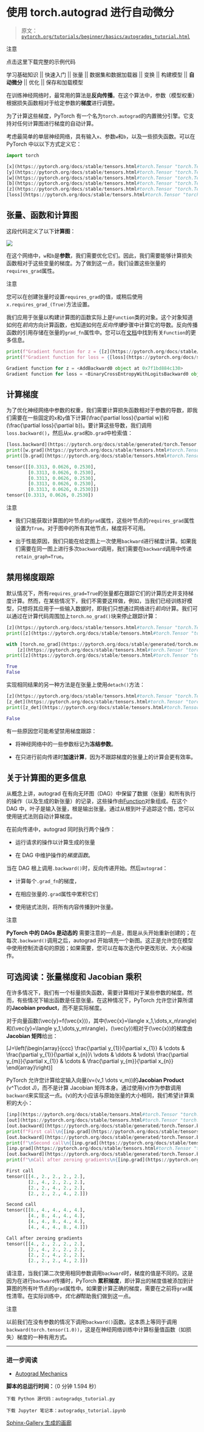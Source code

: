 # 使用 torch.autograd 进行自动微分

> 原文：[`pytorch.org/tutorials/beginner/basics/autogradqs_tutorial.html`](https://pytorch.org/tutorials/beginner/basics/autogradqs_tutorial.html)

注意

点击这里下载完整的示例代码

学习基础知识 || 快速入门 || 张量 || 数据集和数据加载器 || 变换 || 构建模型 || **自动微分** || 优化 || 保存和加载模型

在训练神经网络时，最常用的算法是**反向传播**。在这个算法中，参数（模型权重）根据损失函数相对于给定参数的**梯度**进行调整。

为了计算这些梯度，PyTorch 有一个名为`torch.autograd`的内置微分引擎。它支持对任何计算图进行梯度的自动计算。

考虑最简单的单层神经网络，具有输入`x`、参数`w`和`b`，以及一些损失函数。可以在 PyTorch 中以以下方式定义它：

```py
import torch

[x](https://pytorch.org/docs/stable/tensors.html#torch.Tensor "torch.Tensor") = [torch.ones](https://pytorch.org/docs/stable/generated/torch.ones.html#torch.ones "torch.ones")(5)  # input tensor
[y](https://pytorch.org/docs/stable/tensors.html#torch.Tensor "torch.Tensor") = [torch.zeros](https://pytorch.org/docs/stable/generated/torch.zeros.html#torch.zeros "torch.zeros")(3)  # expected output
[w](https://pytorch.org/docs/stable/tensors.html#torch.Tensor "torch.Tensor") = [torch.randn](https://pytorch.org/docs/stable/generated/torch.randn.html#torch.randn "torch.randn")(5, 3, requires_grad=True)
[b](https://pytorch.org/docs/stable/tensors.html#torch.Tensor "torch.Tensor") = [torch.randn](https://pytorch.org/docs/stable/generated/torch.randn.html#torch.randn "torch.randn")(3, requires_grad=True)
[z](https://pytorch.org/docs/stable/tensors.html#torch.Tensor "torch.Tensor") = [torch.matmul](https://pytorch.org/docs/stable/generated/torch.matmul.html#torch.matmul "torch.matmul")([x](https://pytorch.org/docs/stable/tensors.html#torch.Tensor "torch.Tensor"), [w](https://pytorch.org/docs/stable/tensors.html#torch.Tensor "torch.Tensor"))+[b](https://pytorch.org/docs/stable/tensors.html#torch.Tensor "torch.Tensor")
[loss](https://pytorch.org/docs/stable/tensors.html#torch.Tensor "torch.Tensor") = [torch.nn.functional.binary_cross_entropy_with_logits](https://pytorch.org/docs/stable/generated/torch.nn.functional.binary_cross_entropy_with_logits.html#torch.nn.functional.binary_cross_entropy_with_logits "torch.nn.functional.binary_cross_entropy_with_logits")([z](https://pytorch.org/docs/stable/tensors.html#torch.Tensor "torch.Tensor"), [y](https://pytorch.org/docs/stable/tensors.html#torch.Tensor "torch.Tensor")) 
```

## 张量、函数和计算图

这段代码定义了以下**计算图**：

![](img/d0eedb65a2f210ca185c89e964ee05ec.png)

在这个网络中，`w`和`b`是**参数**，我们需要优化它们。因此，我们需要能够计算损失函数相对于这些变量的梯度。为了做到这一点，我们设置这些张量的`requires_grad`属性。

注意

您可以在创建张量时设置`requires_grad`的值，或稍后使用`x.requires_grad_(True)`方法设置。

我们应用于张量以构建计算图的函数实际上是`Function`类的对象。这个对象知道如何在*前向*方向计算函数，也知道如何在*反向传播*步骤中计算它的导数。反向传播函数的引用存储在张量的`grad_fn`属性中。您可以在[文档](https://pytorch.org/docs/stable/autograd.html#function)中找到有关`Function`的更多信息。

```py
print(f"Gradient function for z = {[z](https://pytorch.org/docs/stable/tensors.html#torch.Tensor "torch.Tensor").grad_fn}")
print(f"Gradient function for loss = {[loss](https://pytorch.org/docs/stable/tensors.html#torch.Tensor "torch.Tensor").grad_fn}") 
```

```py
Gradient function for z = <AddBackward0 object at 0x7f1bd884c130>
Gradient function for loss = <BinaryCrossEntropyWithLogitsBackward0 object at 0x7f1bd884c670> 
```

## 计算梯度

为了优化神经网络中参数的权重，我们需要计算损失函数相对于参数的导数，即我们需要在一些固定的`x`和`y`值下计算\(\frac{\partial loss}{\partial w}\)和\(\frac{\partial loss}{\partial b}\)。要计算这些导数，我们调用`loss.backward()`，然后从`w.grad`和`b.grad`中检索值：

```py
[loss.backward](https://pytorch.org/docs/stable/generated/torch.Tensor.backward.html#torch.Tensor.backward "torch.Tensor.backward")()
print([w.grad](https://pytorch.org/docs/stable/tensors.html#torch.Tensor "torch.Tensor"))
print([b.grad](https://pytorch.org/docs/stable/tensors.html#torch.Tensor "torch.Tensor")) 
```

```py
tensor([[0.3313, 0.0626, 0.2530],
        [0.3313, 0.0626, 0.2530],
        [0.3313, 0.0626, 0.2530],
        [0.3313, 0.0626, 0.2530],
        [0.3313, 0.0626, 0.2530]])
tensor([0.3313, 0.0626, 0.2530]) 
```

注意

+   我们只能获取计算图的叶节点的`grad`属性，这些叶节点的`requires_grad`属性设置为`True`。对于图中的所有其他节点，梯度将不可用。

+   出于性能原因，我们只能在给定图上一次使用`backward`进行梯度计算。如果我们需要在同一图上进行多次`backward`调用，我们需要在`backward`调用中传递`retain_graph=True`。

## 禁用梯度跟踪

默认情况下，所有`requires_grad=True`的张量都在跟踪它们的计算历史并支持梯度计算。然而，在某些情况下，我们不需要这样做，例如，当我们已经训练好模型，只想将其应用于一些输入数据时，即我们只想通过网络进行*前向*计算。我们可以通过在计算代码周围加上`torch.no_grad()`块来停止跟踪计算：

```py
[z](https://pytorch.org/docs/stable/tensors.html#torch.Tensor "torch.Tensor") = [torch.matmul](https://pytorch.org/docs/stable/generated/torch.matmul.html#torch.matmul "torch.matmul")([x](https://pytorch.org/docs/stable/tensors.html#torch.Tensor "torch.Tensor"), [w](https://pytorch.org/docs/stable/tensors.html#torch.Tensor "torch.Tensor"))+[b](https://pytorch.org/docs/stable/tensors.html#torch.Tensor "torch.Tensor")
print([z](https://pytorch.org/docs/stable/tensors.html#torch.Tensor "torch.Tensor").requires_grad)

with [torch.no_grad](https://pytorch.org/docs/stable/generated/torch.no_grad.html#torch.no_grad "torch.no_grad")():
    [z](https://pytorch.org/docs/stable/tensors.html#torch.Tensor "torch.Tensor") = [torch.matmul](https://pytorch.org/docs/stable/generated/torch.matmul.html#torch.matmul "torch.matmul")([x](https://pytorch.org/docs/stable/tensors.html#torch.Tensor "torch.Tensor"), [w](https://pytorch.org/docs/stable/tensors.html#torch.Tensor "torch.Tensor"))+[b](https://pytorch.org/docs/stable/tensors.html#torch.Tensor "torch.Tensor")
print([z](https://pytorch.org/docs/stable/tensors.html#torch.Tensor "torch.Tensor").requires_grad) 
```

```py
True
False 
```

实现相同结果的另一种方法是在张量上使用`detach()`方法：

```py
[z](https://pytorch.org/docs/stable/tensors.html#torch.Tensor "torch.Tensor") = [torch.matmul](https://pytorch.org/docs/stable/generated/torch.matmul.html#torch.matmul "torch.matmul")([x](https://pytorch.org/docs/stable/tensors.html#torch.Tensor "torch.Tensor"), [w](https://pytorch.org/docs/stable/tensors.html#torch.Tensor "torch.Tensor"))+[b](https://pytorch.org/docs/stable/tensors.html#torch.Tensor "torch.Tensor")
[z_det](https://pytorch.org/docs/stable/tensors.html#torch.Tensor "torch.Tensor") = [z](https://pytorch.org/docs/stable/tensors.html#torch.Tensor "torch.Tensor").detach()
print([z_det](https://pytorch.org/docs/stable/tensors.html#torch.Tensor "torch.Tensor").requires_grad) 
```

```py
False 
```

有一些原因您可能希望禁用梯度跟踪：

+   将神经网络中的一些参数标记为**冻结参数**。

+   在只进行前向传递时**加速计算**，因为不跟踪梯度的张量上的计算会更有效率。

## 关于计算图的更多信息

从概念上讲，autograd 在有向无环图（DAG）中保留了数据（张量）和所有执行的操作（以及生成的新张量）的记录，这些操作由[Function](https://pytorch.org/docs/stable/autograd.html#torch.autograd.Function)对象组成。在这个 DAG 中，叶子是输入张量，根是输出张量。通过从根到叶子追踪这个图，您可以使用链式法则自动计算梯度。

在前向传递中，autograd 同时执行两个操作：

+   运行请求的操作以计算生成的张量

+   在 DAG 中维护操作的*梯度函数*。

当在 DAG 根上调用`.backward()`时，反向传递开始。然后`autograd`：

+   计算每个`.grad_fn`的梯度，

+   在相应张量的`.grad`属性中累积它们

+   使用链式法则，将所有内容传播到叶张量。

注意

**PyTorch 中的 DAGs 是动态的** 需要注意的一点是，图是从头开始重新创建的；在每次`.backward()`调用之后，autograd 开始填充一个新图。这正是允许您在模型中使用控制流语句的原因；如果需要，您可以在每次迭代中更改形状、大小和操作。

## 可选阅读：张量梯度和 Jacobian 乘积

在许多情况下，我们有一个标量损失函数，需要计算相对于某些参数的梯度。然而，有些情况下输出函数是任意张量。在这种情况下，PyTorch 允许您计算所谓的**Jacobian product**，而不是实际梯度。

对于向量函数\(\vec{y}=f(\vec{x})\)，其中\(\vec{x}=\langle x_1,\dots,x_n\rangle\)和\(\vec{y}=\langle y_1,\dots,y_m\rangle\)，\(\vec{y}\)相对于\(\vec{x}\)的梯度由**Jacobian 矩阵**给出：

\[J=\left(\begin{array}{ccc} \frac{\partial y_{1}}{\partial x_{1}} & \cdots & \frac{\partial y_{1}}{\partial x_{n}}\\ \vdots & \ddots & \vdots\\ \frac{\partial y_{m}}{\partial x_{1}} & \cdots & \frac{\partial y_{m}}{\partial x_{n}} \end{array}\right)\]

PyTorch 允许您计算给定输入向量\(v=(v_1 \dots v_m)\)的**Jacobian Product** \(v^T\cdot J\)，而不是计算 Jacobian 矩阵本身。通过使用\(v\)作为参数调用`backward`来实现这一点。\(v\)的大小应该与原始张量的大小相同，我们希望计算乘积的大小：

```py
[inp](https://pytorch.org/docs/stable/tensors.html#torch.Tensor "torch.Tensor") = [torch.eye](https://pytorch.org/docs/stable/generated/torch.eye.html#torch.eye "torch.eye")(4, 5, requires_grad=True)
[out](https://pytorch.org/docs/stable/tensors.html#torch.Tensor "torch.Tensor") = ([inp](https://pytorch.org/docs/stable/tensors.html#torch.Tensor "torch.Tensor")+1).pow(2).t()
[out.backward](https://pytorch.org/docs/stable/generated/torch.Tensor.backward.html#torch.Tensor.backward "torch.Tensor.backward")([torch.ones_like](https://pytorch.org/docs/stable/generated/torch.ones_like.html#torch.ones_like "torch.ones_like")([out](https://pytorch.org/docs/stable/tensors.html#torch.Tensor "torch.Tensor")), retain_graph=True)
print(f"First call\n{[inp.grad](https://pytorch.org/docs/stable/tensors.html#torch.Tensor "torch.Tensor")}")
[out.backward](https://pytorch.org/docs/stable/generated/torch.Tensor.backward.html#torch.Tensor.backward "torch.Tensor.backward")([torch.ones_like](https://pytorch.org/docs/stable/generated/torch.ones_like.html#torch.ones_like "torch.ones_like")([out](https://pytorch.org/docs/stable/tensors.html#torch.Tensor "torch.Tensor")), retain_graph=True)
print(f"\nSecond call\n{[inp.grad](https://pytorch.org/docs/stable/tensors.html#torch.Tensor "torch.Tensor")}")
[inp.grad](https://pytorch.org/docs/stable/tensors.html#torch.Tensor "torch.Tensor").zero_()
[out.backward](https://pytorch.org/docs/stable/generated/torch.Tensor.backward.html#torch.Tensor.backward "torch.Tensor.backward")([torch.ones_like](https://pytorch.org/docs/stable/generated/torch.ones_like.html#torch.ones_like "torch.ones_like")([out](https://pytorch.org/docs/stable/tensors.html#torch.Tensor "torch.Tensor")), retain_graph=True)
print(f"\nCall after zeroing gradients\n{[inp.grad](https://pytorch.org/docs/stable/tensors.html#torch.Tensor "torch.Tensor")}") 
```

```py
First call
tensor([[4., 2., 2., 2., 2.],
        [2., 4., 2., 2., 2.],
        [2., 2., 4., 2., 2.],
        [2., 2., 2., 4., 2.]])

Second call
tensor([[8., 4., 4., 4., 4.],
        [4., 8., 4., 4., 4.],
        [4., 4., 8., 4., 4.],
        [4., 4., 4., 8., 4.]])

Call after zeroing gradients
tensor([[4., 2., 2., 2., 2.],
        [2., 4., 2., 2., 2.],
        [2., 2., 4., 2., 2.],
        [2., 2., 2., 4., 2.]]) 
```

请注意，当我们第二次使用相同参数调用`backward`时，梯度的值是不同的。这是因为在进行`backward`传播时，PyTorch **累积梯度**，即计算出的梯度值被添加到计算图的所有叶节点的`grad`属性中。如果要计算正确的梯度，需要在之前将`grad`属性清零。在实际训练中，*优化器*帮助我们做到这一点。

注意

以前我们在没有参数的情况下调用`backward()`函数。这本质上等同于调用`backward(torch.tensor(1.0))`，这是在神经网络训练中计算标量值函数（如损失）梯度的一种有用方式。

* * *

### 进一步阅读

+   [Autograd Mechanics](https://pytorch.org/docs/stable/notes/autograd.html)

**脚本的总运行时间：**（0 分钟 1.594 秒）

`下载 Python 源代码：autogradqs_tutorial.py`

`下载 Jupyter 笔记本：autogradqs_tutorial.ipynb`

[Sphinx-Gallery 生成的画廊](https://sphinx-gallery.github.io)
